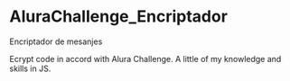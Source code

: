 # AluraChallenge_Encriptador
Encriptador de mesanjes

Ecrypt code in accord with Alura Challenge. A little of my knowledge and skills in JS.
